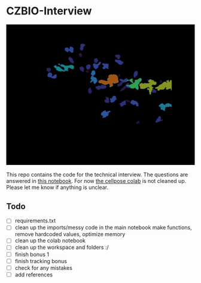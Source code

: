 # CZBIO-Interview
![Sphericity visualization](visualizations/volume_anim.gif)

This repo contains the code for the technical interview. The questions are answered in [this notebook](technical-interview.ipynb). For now [the cellpose colab](run_Cellpose-SAM.ipynb) is not cleaned up. Please let me know if anything is unclear.

## Todo
- [ ] requirements.txt
- [ ] clean up the imports/messy code in the main notebook make functions, remove hardcoded values, optimize memory
- [ ] clean up the colab notebook
- [ ] clean up the workspace and folders :/
- [ ] finish bonus 1
- [ ] finish tracking bonus 
- [ ] check for any mistakes
- [ ] add references
